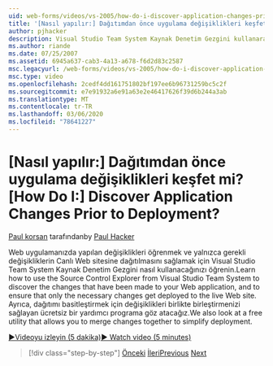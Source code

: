 ```yaml
---
uid: web-forms/videos/vs-2005/how-do-i-discover-application-changes-prior-to-deployment
title: '[Nasıl yapılır:] Dağıtımdan önce uygulama değişiklikleri keşfet mi? | Microsoft Docs'
author: pjhacker
description: Visual Studio Team System Kaynak Denetim Gezgini kullanarak Web uygulamanızda yapılan değişiklikleri keşfetme ve ensur...
ms.author: riande
ms.date: 07/25/2007
ms.assetid: 6945a637-cab3-4a13-a678-f6d2d83c2587
msc.legacyurl: /web-forms/videos/vs-2005/how-do-i-discover-application-changes-prior-to-deployment
msc.type: video
ms.openlocfilehash: 2cedf4dd161751802bf197ee6b96731259bc5c2f
ms.sourcegitcommit: e7e91932a6e91a63e2e46417626f39d6b244a3ab
ms.translationtype: MT
ms.contentlocale: tr-TR
ms.lasthandoff: 03/06/2020
ms.locfileid: "78641227"
---
```

# <a name="how-do-i-discover-application-changes-prior-to-deployment"></a><span data-ttu-id="37362-104">[Nasıl yapılır:] Dağıtımdan önce uygulama değişiklikleri keşfet mi?</span><span class="sxs-lookup"><span data-stu-id="37362-104">[How Do I:] Discover Application Changes Prior to Deployment?</span></span>

<span data-ttu-id="37362-105">[Paul korsan](https://github.com/pjhacker) tarafından</span><span class="sxs-lookup"><span data-stu-id="37362-105">by [Paul Hacker](https://github.com/pjhacker)</span></span>

<span data-ttu-id="37362-106">Web uygulamanızda yapılan değişiklikleri öğrenmek ve yalnızca gerekli değişikliklerin Canlı Web sitesine dağıtılmasını sağlamak için Visual Studio Team System Kaynak Denetim Gezgini nasıl kullanacağınızı öğrenin.</span><span class="sxs-lookup"><span data-stu-id="37362-106">Learn how to use the Source Control Explorer from Visual Studio Team System to discover the changes that have been made to your Web application, and to ensure that only the necessary changes get deployed to the live Web site.</span></span> <span data-ttu-id="37362-107">Ayrıca, dağıtımı basitleştirmek için değişiklikleri birlikte birleştirmenizi sağlayan ücretsiz bir yardımcı programa göz atacağız.</span><span class="sxs-lookup"><span data-stu-id="37362-107">We also look at a free utility that allows you to merge changes together to simplify deployment.</span></span>

[<span data-ttu-id="37362-108">&#9654;Videoyu izleyin (5 dakika)</span><span class="sxs-lookup"><span data-stu-id="37362-108">&#9654; Watch video (5 minutes)</span></span>](https://channel9.msdn.com/Blogs/ASP-NET-Site-Videos/how-do-i-discover-application-changes-prior-to-deployment)

> [!div class="step-by-step"]
> <span data-ttu-id="37362-109">[Önceki](how-do-i-publish-and-analyze-test-results.md)
> [İleri](how-do-i-implement-continuous-integration-with-team-foundation.md)</span><span class="sxs-lookup"><span data-stu-id="37362-109">[Previous](how-do-i-publish-and-analyze-test-results.md)
[Next](how-do-i-implement-continuous-integration-with-team-foundation.md)</span></span>
